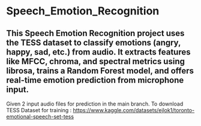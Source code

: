 # Speech_Emotion_Recognition
This Speech Emotion Recognition project uses the TESS dataset to classify emotions (angry, happy, sad, etc.) from audio. It extracts features like MFCC, chroma, and spectral metrics using librosa, trains a Random Forest model, and offers real-time emotion prediction from microphone input.
----------------------------------------------------------------------------------------------------
Given 2 input audio files for prediction in the main branch.
To download TESS Dataset for training : https://www.kaggle.com/datasets/ejlok1/toronto-emotional-speech-set-tess
